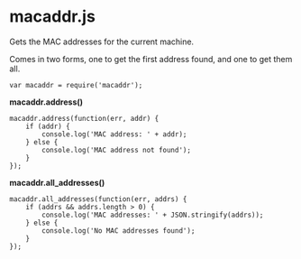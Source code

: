 macaddr.js
==========
Gets the MAC addresses for the current machine.

Comes in two forms, one to get the first address found, and one to get them all.

    var macaddr = require('macaddr');
    
<strong>macaddr.address()</strong>
    
    macaddr.address(function(err, addr) {
        if (addr) {
            console.log('MAC address: ' + addr);
        } else {
            console.log('MAC address not found');
        }
    });

<strong>macaddr.all_addresses()</strong>

    macaddr.all_addresses(function(err, addrs) {
        if (addrs && addrs.length > 0) {
            console.log('MAC addresses: ' + JSON.stringify(addrs));
        } else {
            console.log('No MAC addresses found');
        }
    });
